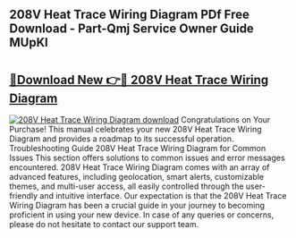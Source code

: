 ## 208V Heat Trace Wiring Diagram PDf Free Download - Part-Qmj Service Owner Guide MUpKl

# <h2><a href="http://dfqc3a.blite.top/?on=208V+Heat+Trace+Wiring+Diagram">🔗Download New 👉🔴 208V Heat Trace Wiring Diagram</a></h2>

[![208V Heat Trace Wiring Diagram download](https://i.imgur.com/lujVjoI.png)](http://dfqc3a.blite.top/?on=208V+Heat+Trace+Wiring+Diagram)
Congratulations on Your Purchase! This manual celebrates your new 208V Heat Trace Wiring Diagram and provides a roadmap to its successful operation. Troubleshooting Guide 208V Heat Trace Wiring Diagram for Common Issues This section offers solutions to common issues and error messages encountered. 208V Heat Trace Wiring Diagram comes with an array of advanced features, including geolocation, smart alerts, customizable themes, and multi-user access, all easily controlled through the user-friendly and intuitive interface. Our expectation is that the 208V Heat Trace Wiring Diagram has been a crucial guide in your journey to becoming proficient in using your new device. In case of any queries or concerns, please do not hesitate to contact our support team.
